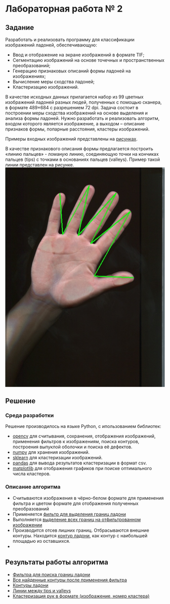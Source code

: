 # Лабораторная работа № 2
## Задание
Разработать и реализовать программу для классификации изображений ладоней,
обеспечивающую:
- Ввод и отображение на экране изображений в формате TIF;
- Сегментацию изображений на основе точечных и пространственных
преобразований;
- Генерацию признаковых описаний формы ладоней на изображениях;
- Вычисление меры сходства ладоней;
- Кластеризацию изображений.

В качестве исходных данных прилагается набор из 99 цветных изображений ладоней
разных людей, полученных с помощью сканера, в формате 489×684 с разрешением 72 dpi.
Задача состоит в построении меры сходства изображений на основе выделения и анализа
формы ладоней. Нужно разработать и реализовать алгоритм, входом которого является
изображение, а выходом – описание признаков формы, попарные расстояния, кластеры
изображений.

Примеры входных изображений представлены на [рисунках](./training/).

В качестве признакового описания формы предлагается построить «линию пальцев» -
ломаную линию, соединяющую точки на кончиках пальцев (tips) с точками в основаниях
пальцев (valleys). Пример такой линии представлен на рисунке.
<br>![alt text](./Result_lines/006.tif_lines.jpg "Dozen_0.bmp")

## Решение
### Среда разработки
Решение производилось на языке Python, с ипользованием библиотек:
- [opencv](http://opencv.org/) для считывания, сохранения, отображения изображений, применения фильтров к изображениям, поиска контуров, построения выпуклой оболочки и поиска её дефектов.
- [numpy](http://www.numpy.org/) для хранения изображений.
- [sklearn](http://scikit-learn.org/) для кластеризации изображений.
- [pandas](http://pandas.pydata.org/) для вывода результатов кластеризации в формат csv.
- [matplotlib](http://matplotlib.org/) для отображения графиков при поиске оптимального числа кластеров. 

### Описание алгоритма
- Считываются изображения в чёрно-белом формате для применения фильтра и цветом формате для отображения полученных преобразований
- Применяется [фильтр для выделения границ ладони](./Edges/)
- Выполняется [выделение всех границ на отфильтрованном изображении](./Contours_all/)
- Производится отсев лишних границ. Отбрасываются внешние контуры. Находится [контур ладони](./Contours_main/), как контур с наибольшей площадью из оставшихся. 
- 

## Результаты работы алгоритма
- [Фильтра для поиска границ ладони](./Edges/)
- [Все найденные контуры после применения фильтра](./Contours_all/)
- [Контуры ладони](./Contours_main/)
- [Линии между tips и valleys](./Result_lines/)
- [Кластеризация рук в формате (изображение, номер кластера)](./Clustering/)


